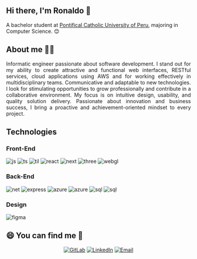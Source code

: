 ## Hi there, I'm Ronaldo 👋
A bachelor student at <a href="https://www.pucp.edu.pe">Pontifical Catholic University of Peru</a>, majoring in Computer Science. 😊

## About me 🧑‍💻
<p align="justify">
Informatic engineer passionate about software development. I stand out for my ability to create attractive and functional web interfaces, RESTful services, cloud applications using AWS and for working effectively in multidisciplinary teams. Communicative and adaptable to new technologies. I look for stimulating opportunities to grow professionally and contribute in a collaborative environment. My focus is on intuitive design, usability, and quality solution delivery. Passionate about innovation and business success, I bring a proactive and achievement-oriented mindset to every project.
</p>

## Technologies
### Front-End
<img src="https://img.shields.io/badge/JavaScript-323330?style=for-the-badge&logo=javascript&logoColor=F7DF1E" alt="js"></img>
<img src="https://img.shields.io/badge/TypeScript-007ACC?style=for-the-badge&logo=typescript&logoColor=white" alt="ts"></img>
<img src="https://img.shields.io/badge/Tailwind_CSS-38B2AC?style=for-the-badge&logo=tailwind-css&logoColor=white" alt="til"></img>
<img src="https://img.shields.io/badge/React-20232A?style=for-the-badge&logo=react&logoColor=61DAFB" alt="react"></img>
<img src="https://img.shields.io/badge/next.js-000000?style=for-the-badge&logo=nextdotjs&logoColor=white" alt="next"></img>
<img src="https://img.shields.io/badge/ThreeJs-black?style=for-the-badge&logo=three.js&logoColor=white" alt="three"></img>
<img src="https://img.shields.io/badge/WebGL-ffffff?style=for-the-badge&logo=webgl&logoColor=990000" alt="webgl"></img>

### Back-End
<img src="https://img.shields.io/badge/.NET-512BD4?style=for-the-badge&logo=dotnet&logoColor=white" alt="net"> </img>
<img src="https://img.shields.io/badge/Express.js-000000?style=for-the-badge&logo=express&logoColor=white" alt="express"> </img>
<img src="https://img.shields.io/badge/microsoft%20azure-0089D6?style=for-the-badge&logo=microsoft-azure&logoColor=white" alt="azure"></img>
<img src="https://img.shields.io/badge/Azure_DevOps-0078D7?style=for-the-badge&logo=azure-devops&logoColor=white" alt="azure"> </img>
<img src="https://img.shields.io/badge/Microsoft%20SQL%20Server-CC2927?style=for-the-badge&logo=microsoft%20sql%20server&logoColor=white" alt="sql"></img>
<img src="https://img.shields.io/badge/MongoDB-%234ea94b.svg?style=for-the-badge&logo=mongodb&logoColor=white" alt="sql"></img>

### Design 
<img src="https://img.shields.io/badge/Figma-F24E1E?style=for-the-badge&logo=figma&logoColor=white" alt="figma"></img>

## 😄 You can find me 🤝​
<p align="center">
   <a href="https://gitlab.com/Kurito" target="_blank"><img alt="GitLab" src="https://img.shields.io/badge/GitLab-@Kurito-blue?style=flat&logo=gitlab"></a>
   <a href="https://www.linkedin.com/in/ronaldotunquecahui" target="_blank"><img alt="LinkedIn" src="https://img.shields.io/badge/LinkedIn-@ronaldotunquecahui-blue?style=flat&logo=linkedin"></a>
   <a href="mailto:ronaldo.tunque@pucp.edu.pe"><img alt="Email" src="https://img.shields.io/badge/Email-ronaldo.tunque@pucp.edu.pe-blue?style=flat&logo=gmail"></a>
</p>
<!--
```javascript
const aboutMe = {
   pronouns: "he" | "him",
   code: [Javascript, HTML, CSS, Python, Java, CSharp, Dart, Kotlin],
   technologies: {
      frontEnd: {
         js: ["React", "Vue"],
         css: ["Material-UI", "Tailwind CSS", "Bootstrap"]
      },
      backEnd: {
         java: ["Spring"],
         js: ["Node", "Express"],
         python: ["Flask, FastAPI"]
      },
      databases: ["MongoDB", "MySQL", "SQLServer"],
      mobile: ["Android", "Flutter"]
   },
   currentOccupation: ["Open for job opportunities"],
   challenge: "I'm working towards being able to run a marathon.",
};
```

<h3> 😄 You can find me </h3>
<a href="https://john-portfolio-eight.vercel.app"><img src="https://img.shields.io/badge/website-000000?style=for-the-badge&logo=About.me&logoColor=white" alt="website"> </img> </a>


![Kurito's github stats](https://github-readme-stats.vercel.app/api?username=SfrRonaldo)

**SfrRonaldo/SfrRonaldo** is a ✨ _special_ ✨ repository because its `README.md` (this file) appears on your GitHub profile.

Here are some ideas to get you started:

- 🔭 I’m currently working on ...
- 🌱 I’m currently learning ...
- 👯 I’m looking to collaborate on ...
- 🤔 I’m looking for help with ...
- 💬 Ask me about ...
- 📫 How to reach me: ...
- 😄 Pronouns: ...
- ⚡ Fun fact: ...
-->
